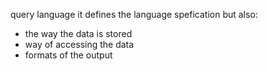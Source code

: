 query language
it defines the language spefication but also:
- the way the data is stored
- way of accessing the data
- formats of the output